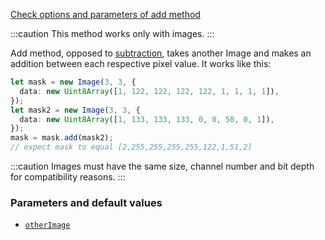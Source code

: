 [Check options and parameters of add method](https://image-js.github.io/image-js-typescript/classes/Image.html#add 'github.io link')

:::caution
This method works only with images.
:::

Add method, opposed to [subtraction](./Subtraction.md 'internal link on subtract'), takes another Image and makes an addition between each respective pixel value.
It works like this:

```ts
let mask = new Image(3, 3, {
  data: new Uint8Array([1, 122, 122, 122, 122, 1, 1, 1, 1]),
});
let mask2 = new Image(3, 3, {
  data: new Uint8Array([1, 133, 133, 133, 0, 0, 50, 0, 1]),
});
mask = mask.add(mask2);
// expect mask to equal [2,255,255,255,255,122,1,51,2]
```

:::caution
Images must have the same size, channel number and bit depth for compatibility reasons.
:::

### Parameters and default values

- [`otherImage`](https://image-js.github.io/image-js-typescript/classes/Mask.html#subtract 'github.io link')
